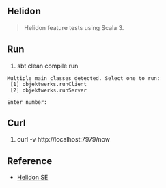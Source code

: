 Helidon
-------
>Helidon feature tests using Scala 3.

Run
---
1. sbt clean compile run
```
Multiple main classes detected. Select one to run:
 [1] objektwerks.runClient
 [2] objektwerks.runServer

Enter number:
```

Curl
----
1. curl -v http://localhost:7979/now

Reference
---------
* [Helidon SE](https://helidon.io/docs/v4/#/se/introduction)